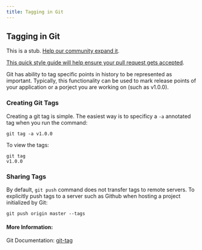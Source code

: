 ```yaml
---
title: Tagging in Git
---
```

## Tagging in Git

This is a stub. <a href='https://github.com/freecodecamp/guides/tree/master/src/pages/git/tagging-in-git/index.md' target='_blank' rel='nofollow'>Help our community expand it</a>.

<a href='https://github.com/freecodecamp/guides/blob/master/README.md' target='_blank' rel='nofollow'>This quick style guide will help ensure your pull request gets accepted</a>.

<!-- The article goes here, in GitHub-flavored Markdown. Feel free to add YouTube videos, images, and CodePen/JSBin embeds  -->

Git has ability to tag specific points in history to be represented as important. Typically, this functionality can be used to mark release points of your application or a porject you are working on (such as v1.0.0). 

### Creating Git Tags
Creating a git tag is simple. The easiest way is to specificy a `-a` annotated tag when you run the command:

```shell
git tag -a v1.0.0
```

To view the tags:
```shell
git tag
v1.0.0
```

### Sharing Tags
By default, `git push` command does not transfer tags to remote servers. To explicitly push tags to a server such as Github when hosting a project initialized by Git:

```shell
git push origin master --tags
```

#### More Information:
<!-- Please add any articles you think might be helpful to read before writing the article -->
Git Documentation: <a href='https://git-scm.com/docs/git-tag' target='_blank' rel='nofollow'>git-tag</a>


